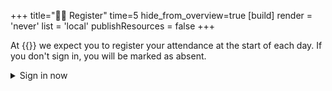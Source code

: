 +++
title="✍🏽 Register"
time=5
hide_from_overview=true
[build]
  render = 'never'
  list = 'local'
  publishResources = false
+++

At {{<our-name>}} we expect you to register your attendance at the start of each day. If you don't sign in, you will be marked as absent.

<details>
<summary>Sign in now</summary>
<iframe src="https://docs.google.com/forms/d/e/1FAIpQLSfkvzYFckf_w2xKHLla8_b0aRGyszlmvkIAMrdCf8YH17f8Qg/viewform?embedded=true" width="640" height="660" frameborder="0" marginheight="0" marginwidth="0">Loading…</iframe>
</details>
